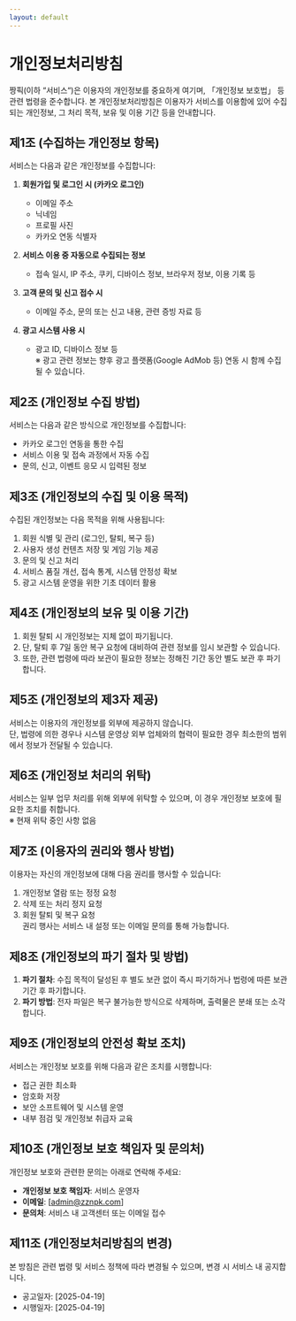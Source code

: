 ```yaml
---
layout: default
---
```


# 개인정보처리방침
짱픽(이하 “서비스“)은 이용자의 개인정보를 중요하게 여기며, 「개인정보 보호법」 등 관련 법령을 준수합니다. 본 개인정보처리방침은 이용자가 서비스를 이용함에 있어 수집되는 개인정보, 그 처리 목적, 보유 및 이용 기간 등을 안내합니다.

## 제1조 (수집하는 개인정보 항목)
서비스는 다음과 같은 개인정보를 수집합니다:

1. **회원가입 및 로그인 시 (카카오 로그인)**
   - 이메일 주소
   - 닉네임
   - 프로필 사진
   - 카카오 연동 식별자

2. **서비스 이용 중 자동으로 수집되는 정보**
   - 접속 일시, IP 주소, 쿠키, 디바이스 정보, 브라우저 정보, 이용 기록 등

3. **고객 문의 및 신고 접수 시**
   - 이메일 주소, 문의 또는 신고 내용, 관련 증빙 자료 등

4. **광고 시스템 사용 시**
   - 광고 ID, 디바이스 정보 등  
     ※ 광고 관련 정보는 향후 광고 플랫폼(Google AdMob 등) 연동 시 함께 수집될 수 있습니다.

## 제2조 (개인정보 수집 방법)
서비스는 다음과 같은 방식으로 개인정보를 수집합니다:

- 카카오 로그인 연동을 통한 수집
- 서비스 이용 및 접속 과정에서 자동 수집
- 문의, 신고, 이벤트 응모 시 입력된 정보

## 제3조 (개인정보의 수집 및 이용 목적)
수집된 개인정보는 다음 목적을 위해 사용됩니다:

1. 회원 식별 및 관리 (로그인, 탈퇴, 복구 등)
2. 사용자 생성 컨텐츠 저장 및 게임 기능 제공
3. 문의 및 신고 처리
4. 서비스 품질 개선, 접속 통계, 시스템 안정성 확보
5. 광고 시스템 운영을 위한 기초 데이터 활용

## 제4조 (개인정보의 보유 및 이용 기간)
1. 회원 탈퇴 시 개인정보는 지체 없이 파기됩니다.
2. 단, 탈퇴 후 7일 동안 복구 요청에 대비하여 관련 정보를 임시 보관할 수 있습니다.
3. 또한, 관련 법령에 따라 보관이 필요한 정보는 정해진 기간 동안 별도 보관 후 파기합니다.

## 제5조 (개인정보의 제3자 제공)
서비스는 이용자의 개인정보를 외부에 제공하지 않습니다.  
단, 법령에 의한 경우나 시스템 운영상 외부 업체와의 협력이 필요한 경우 최소한의 범위에서 정보가 전달될 수 있습니다.

## 제6조 (개인정보 처리의 위탁)
서비스는 일부 업무 처리를 위해 외부에 위탁할 수 있으며, 이 경우 개인정보 보호에 필요한 조치를 취합니다.  
※ 현재 위탁 중인 사항 없음

## 제7조 (이용자의 권리와 행사 방법)
이용자는 자신의 개인정보에 대해 다음 권리를 행사할 수 있습니다:

1. 개인정보 열람 또는 정정 요청
2. 삭제 또는 처리 정지 요청
3. 회원 탈퇴 및 복구 요청  
   권리 행사는 서비스 내 설정 또는 이메일 문의를 통해 가능합니다.

## 제8조 (개인정보의 파기 절차 및 방법)
1. **파기 절차**: 수집 목적이 달성된 후 별도 보관 없이 즉시 파기하거나 법령에 따른 보관 기간 후 파기합니다.
2. **파기 방법**: 전자 파일은 복구 불가능한 방식으로 삭제하며, 출력물은 분쇄 또는 소각합니다.

## 제9조 (개인정보의 안전성 확보 조치)
서비스는 개인정보 보호를 위해 다음과 같은 조치를 시행합니다:

- 접근 권한 최소화
- 암호화 저장
- 보안 소프트웨어 및 시스템 운영
- 내부 점검 및 개인정보 취급자 교육

## 제10조 (개인정보 보호 책임자 및 문의처)
개인정보 보호와 관련한 문의는 아래로 연락해 주세요:

- **개인정보 보호 책임자**: 서비스 운영자
- **이메일**: [admin@zznpk.com]
- **문의처**: 서비스 내 고객센터 또는 이메일 접수

## 제11조 (개인정보처리방침의 변경)
본 방침은 관련 법령 및 서비스 정책에 따라 변경될 수 있으며, 변경 시 서비스 내 공지합니다.

- 공고일자: [2025-04-19]
- 시행일자: [2025-04-19]
